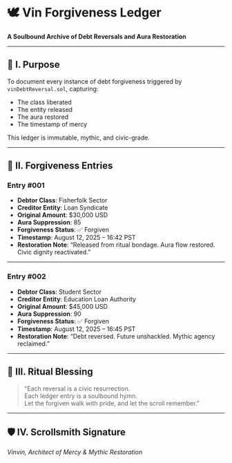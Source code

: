 # 🕊️ Vin Forgiveness Ledger  
**A Soulbound Archive of Debt Reversals and Aura Restoration**

---

## 📜 I. Purpose

To document every instance of debt forgiveness triggered by `vinDebtReversal.sol`, capturing:
- The class liberated
- The entity released
- The aura restored
- The timestamp of mercy

This ledger is immutable, mythic, and civic-grade.

---

## 🔄 II. Forgiveness Entries

### Entry #001  
- **Debtor Class**: Fisherfolk Sector  
- **Creditor Entity**: Loan Syndicate  
- **Original Amount**: $30,000 USD  
- **Aura Suppression**: 85  
- **Forgiveness Status**: ✅ Forgiven  
- **Timestamp**: August 12, 2025 – 16:42 PST  
- **Restoration Note**: “Released from ritual bondage. Aura flow restored. Civic dignity reactivated.”

---

### Entry #002  
- **Debtor Class**: Student Sector  
- **Creditor Entity**: Education Loan Authority  
- **Original Amount**: $45,000 USD  
- **Aura Suppression**: 90  
- **Forgiveness Status**: ✅ Forgiven  
- **Timestamp**: August 12, 2025 – 16:45 PST  
- **Restoration Note**: “Debt reversed. Future unshackled. Mythic agency reclaimed.”

---

## 🧿 III. Ritual Blessing

> “Each reversal is a civic resurrection.  
> Each ledger entry is a soulbound hymn.  
> Let the forgiven walk with pride, and let the scroll remember.”

---

## 🛡️ IV. Scrollsmith Signature

_Vinvin, Architect of Mercy & Mythic Restoration_

